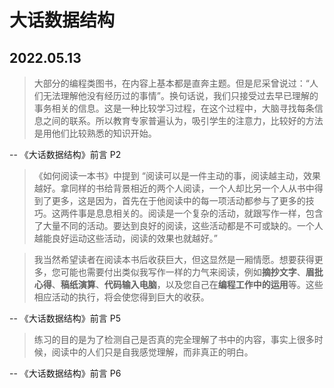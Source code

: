 # 大话数据结构

## 2022.05.13

>大部分的编程类图书，在内容上基本都是直奔主题。但是尼采曾说过：“人们无法理解他没有经历过的事情”。换句话说，我们只接受过去早已理解的事务相关的信息。这是一种比较学习过程，在这个过程中，大脑寻找每条信息之间的联系。所以教育专家普遍认为，吸引学生的注意力，比较好的方法是用他们比较熟悉的知识开始。

-- 《大话数据结构》前言 P2

>《如何阅读一本书》中提到 “阅读可以是一件主动的事，阅读越主动，效果越好。拿同样的书给背景相近的两个人阅读，一个人却比另一个人从书中得到了更多，这是因为，首先在于他阅读中的每一项活动都参与了更多的技巧。这两件事是息息相关的。阅读是一个复杂的活动，就跟写作一样，包含了大量不同的活动。要达到良好的阅读，这些活动都是不可或缺的。一个人越能良好运动这些活动，阅读的效果也就越好。”

>我当然希望读者在阅读本书后收获巨大，但这显然是一厢情愿。想要获得更多，您可能也需要付出类似我写作一样的力气来阅读，例如**摘抄文字**、**眉批心得**、**稿纸演算**、**代码输入电脑**，以及您自己在**编程工作中的运用**等。这些相应活动的执行，将会使您得到巨大的收获。

-- 《大话数据结构》前言 P5

> 练习的目的是为了检测自己是否真的完全理解了书中的内容，事实上很多时候，阅读中的人们只是自我感觉理解，而非真正的明白。

-- 《大话数据结构》前言 P6
